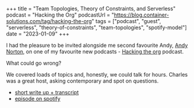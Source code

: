 +++
title =  "Team Topologies, Theory of Constraints, and Serverless"
podcast = "Hacking the Org"
podcastUrl = "https://blog.container-solutions.com/tag/hacking-the-org"
tags = ["podcast", "guest", "serverless", "theory-of-constraints", "team-topologies", "spotify-model"]
date = "2023-01-09"
+++


I had the pleasure to be invited alongside me second favourite Andy, [Andy Norton](https://twitter.com/andyjnorton), on one of my favourite new podcasts - [Hacking the org](https://blog.container-solutions.com/tag/hacking-the-org) podcast. 

What could go wrong?

We covered loads of topics and, honestly, we could talk for hours. Charles was a great host, asking contemporary and spot on questions. 


- [short write up + transcript](https://blog.container-solutions.com/cinch-on-team-topologies-theory-of-constraints-and-serverless)
- [episode on spotify](https://open.spotify.com/episode/53DAmacS98yE4PC4IghxsL?si=33909ae6476d4159)
